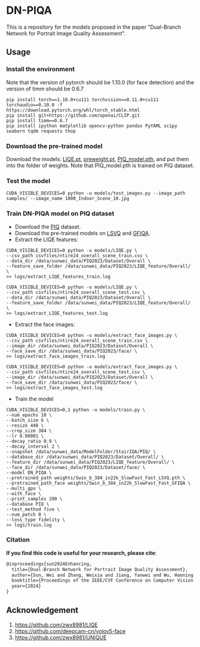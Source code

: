 # DN-PIQA
This is a repository for the models proposed in the paper "Dual-Branch Network for Portrait Image Quality Assessment".

## Usage
### Install the environment 
Note that the version of pytorch should be 1.10.0 (for face detection) and the version of timm should be 0.6.7
```
pip install torch==1.10.0+cu111 torchvision==0.11.0+cu111 torchaudio==0.10.0 -f https://download.pytorch.org/whl/torch_stable.html
pip install git+https://github.com/openai/CLIP.git
pip install timm==0.6.7
pip install ipython matplotlib opencv-python pandas PyYAML scipy seaborn tqdm requests thop
```

### Download the pre-trained model
Download the models: [LIQE.pt](https://drive.google.com/file/d/1jEG9IwyqJqplUtCrR49MjVEswPXA9V6S/view?usp=sharing), [preweight.pt](https://drive.google.com/file/d/1MvB55XoWpI6iQHTv8K4kzxuq5gtrbYNw/view?usp=sharing), [PIQ_model.pth](https://drive.google.com/file/d/1y3T8DCwhYZtLN_QrN70qE8yZ1r8Bi-dG/view?usp=sharing), and put them into the folder of weights. Note that PIQ_model.pth is trained on PIQ dataset.


### Test the model
```
CUDA_VISIBLE_DEVICES=0 python -u models/test_images.py --image_path samples/ --image_name 1000_Indoor_Scene_10.jpg
```

### Train DN-PIQA model on PIQ dataset
- Download the [PIQ](https://corp.dxomark.com/data-base-piq23/) dataset.
- Download the pre-trained models on [LSVQ](https://drive.google.com/file/d/1jgzVV0sil0kGhhHIV0RLr6YoDZNp7LNi/view?usp=sharing) and [GFIQA](https://drive.google.com/file/d/18KNadKCEOyQ31xqtGm_uvhMoCVM5NVss/view?usp=sharing).
- Extract the LIQE features:
```
CUDA_VISIBLE_DEVICES=0 python -u models/LIQE.py \
--csv_path csvfiles/ntire24_overall_scene_train.csv \
--data_dir /data/sunwei_data/PIQ2023/Dataset/Overall \
--feature_save_folder /data/sunwei_data/PIQ2023/LIQE_feature/Overall/ \
>> logs/extract_LIQE_features_train.log

CUDA_VISIBLE_DEVICES=0 python -u models/LIQE.py \
--csv_path csvfiles/ntire24_overall_scene_test.csv \
--data_dir /data/sunwei_data/PIQ2023/Dataset/Overall \
--feature_save_folder /data/sunwei_data/PIQ2023/LIQE_feature/Overall/ \
>> logs/extract_LIQE_features_test.log
```

- Extract the face images:
```
CUDA_VISIBLE_DEVICES=0 python -u models/extract_face_images.py \
--csv_path csvfiles/ntire24_overall_scene_train.csv \
--image_dir /data/sunwei_data/PIQ2023/Dataset/Overall \
--face_save_dir /data/sunwei_data/PIQ2023/face/ \
>> logs/extract_face_images_train.log

CUDA_VISIBLE_DEVICES=0 python -u models/extract_face_images.py \
--csv_path csvfiles/ntire24_overall_scene_test.csv \
--image_dir /data/sunwei_data/PIQ2023/Dataset/Overall \
--face_save_dir /data/sunwei_data/PIQ2023/face/ \
>> logs/extract_face_images_test.log
```






- Train the model
```
CUDA_VISIBLE_DEVICES=0,1 python -u models/train.py \
--num_epochs 10 \
--batch_size 6 \
--resize 448 \
--crop_size 384 \
--lr 0.00001 \
--decay_ratio 0.9 \
--decay_interval 2 \
--snapshot /data/sunwei_data/ModelFolder/StairIQA/PIQ/ \
--database_dir /data/sunwei_data/PIQ2023/Dataset/Overall/ \
--feature_dir /data/sunwei_data/PIQ2023/LIQE_feature/Overall/ \
--face_dir /data/sunwei_data/PIQ2023/Dataset/face/ \
--model DN_PIQA \
--pretrained_path weights/Swin_b_384_in22k_SlowFast_Fast_LSVQ.pth \
--pretrained_path_face weights/Swin_b_384_in22k_SlowFast_Fast_GFIQA \
--multi_gpu \
--with_face \
--print_samples 200 \
--database PIQ \
--test_method five \
--num_patch 0 \
--loss_type fidelity \
>> logs/train.log
```


### Citation
**If you find this code is useful for  your research, please cite**:

```latex
@inproceedings{sun2024Enhancing,
  title={Dual-Branch Network for Portrait Image Quality Assessment},
  author={Sun, Wei and Zhang, Weixia and Jiang, Yanwei and Wu, Haoning and Zhang, Zicheng and Jia, Jun and Zhou, Yingjie and Ji, Zhongpeng and Min, Xiongkuo and Lin, Weisi and Zhai Guangtao},
  booktitle={Proceedings of the IEEE/CVF Conference on Computer Vision and Pattern Recognition Workshops},
  year={2024}
}
```



## Acknowledgement

1. <https://github.com/zwx8981/LIQE>
2. <https://github.com/deepcam-cn/yolov5-face>
3. <https://github.com/zwx8981/UNIQUE>